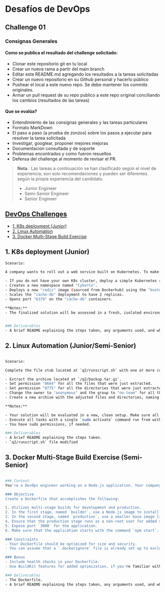 # Desafíos de DevOps
## Challenge 01

### Consignas Generales
#### Como se publica el resultado del challenge solicitado: 
- Clonar este repositorio git en tu local
- Crear un nueva rama a partir del main branch
- Editar este README.md agregando los resultados a la tareas solicitadas
- Crear un nuevo repositorio en su Github personal y hacerlo público
- Pushear el local a este nuevo repo. Se debe mantener los commits originales.
- Armar un pull request de su repo publico a este repo original conciliando los cambios (resultados de las tareas)

#### Que se evalúa?

- Entendimiento de las consignas generales y las tareas particulares
- Formato MarkDown
- El paso a paso (a prueba de zonzos) sobre los pasos a ejecutar para resolver la tarea solicitada
- Investigar, googlear, proponer mejores mejoras
- Documentacion consultada y de soporte
- Problemas encontrados y como fueron resueltos
- Defensa del challenge al momento de revisar el PR.


> **Nota** : Las tareas a continuación se han clasificado según el nivel de experiencia; son solo recomendaciones y pueden ser diferentes según la propia experiencia del candidato.
> - Junior Engineer
> - Semi-Senior Engineer
> - Senior Engineer


## [DevOps Challenges](#devops-challenges)
  - [1. K8s deployment (Junior)](#1-k8s-deployment-junior)
  - [2. Linux Automation](#2-linux-automation)
  - [3. Docker Multi-Stage Build Exercise](#3-docker-multi-stage-build-exercise)


## 1. K8s deployment (Junior)

```bash
Scenario:

A company wants to roll out a web service built on Kubernetes. To make this happen, complete a file stub located at /home/ubuntu/tech-vault-q1/special-definition.yml with the steps that do the following:

- If you do not have your own K8s cluster, deploy a simple Kubernetes solution on your local machine. Document step by step. Examples: Minikube, Microk8s, Kind, K3, etc. 
- Creates a new namespace named "CyberCo".
- Deploys a new "redis" image (sourced from Dockerhub) using the "buster" tag, under a deployment named "cache-db", within the "CyberCo" namespace.
- Scales the "cache-db" deployment to have 2 replicas.
- Opens port "6379" on the "cache-db" containers.

**Notes:**
- The finalized solution will be assessed in a fresh, isolated environment. 

 
### Deliverables
- A brief README explaining the steps taken, any arguments used, and why you chose a particular Kubernetes distribution.

```

## 2. Linux Automation (Junior/Semi-Senior)

```bash

Scenario:

Complete the file stub located at `q2/runscript.sh` with one or more commands to achieve the following tasks:

- Extract the archive located at `/q2/backup.tar.gz`.
- Set permission "0664" for all the files that were just extracted.
- Set permission "0775" for all the directories that were just extracted.
- Change the owner to "anonymous" and the group to "no-team" for all the extracted files and directories.
- Create a new archive with the adjusted files and directories, naming it `/tmp/fixed-archive.tar.gz`.

**Notes:**

- Your solution will be evaluated in a new, clean setup. Make sure all work is performed in the `/q2` directory.
- Execute all tasks with a single `sudo activate` command run from within the question directory. (Hint: use alias)
- You have sudo permissions, if needed.

### Deliverables
- A brief README explaining the steps taken.
- `q2/runscript.sh` file modified 

```

## 3. Docker Multi-Stage Build Exercise (Semi-Senior)

```bash

### Context
You're a DevOps engineer working on a Node.js application. Your company is keen on optimising Docker images for production use.

### Objective
Create a Dockerfile that accomplishes the following:

1. Utilizes multi-stage builds for development and production.
2. In the first stage, named `builder`, use a Node.js image to install all dependencies and build the application. Assume that the build command is `npm run build`.
3. In the second stage, named `production`, use a smaller base image like `node:alpine` to set up the production environment. Copy only the essential files and folders from the `builder` stage.
4. Ensure that the production stage runs as a non-root user for added security.
5. Expose port `3000` for the application.
6. Make sure that the application starts with the command `npm start`.

### Constraints
- Your Dockerfile should be optimized for size and security.
- You can assume that a `.dockerignore` file is already set up to exclude unnecessary files.

### Bonus
- Include health checks in your Dockerfile.
- Use BuildKit features for added optimization, if you're familiar with them.

### Deliverables
- The Dockerfile.
- A brief README explaining the steps taken, any arguments used, and why you chose a particular base image or strategy.

```